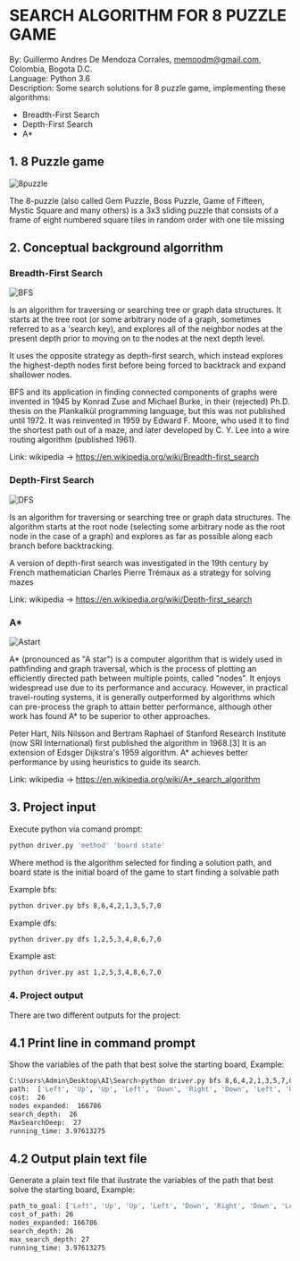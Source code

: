 # SEARCH ALGORITHM FOR 8 PUZZLE GAME
By: Guillermo Andres De Mendoza Corrales, memoodm@gmail.com, Colombia, Bogota D.C.<br />
Language: Python 3.6<br />
Description: Some search solutions for 8 puzzle game, implementing these algorithms: 
- Breadth-First Search
- Depth-First Search
- A*

## 1. 8 Puzzle game

![8puzzle](https://github.com/memoodm/AI-Search-8Puzzle/blob/master/images/8Puzzle.JPG)

The 8-puzzle (also called Gem Puzzle, Boss Puzzle, Game of Fifteen, Mystic Square and many others) is a 3x3 sliding puzzle that consists of a frame of eight numbered square tiles in random order with one tile missing

## 2. Conceptual background algorrithm

### Breadth-First Search

![BFS](https://github.com/memoodm/AI-Search-8Puzzle/blob/master/images/BFS.gif)

Is an algorithm for traversing or searching tree or graph data structures. It starts at the tree root (or some arbitrary node of a graph, sometimes referred to as a 'search key), and explores all of the neighbor nodes at the present depth prior to moving on to the nodes at the next depth level.

It uses the opposite strategy as depth-first search, which instead explores the highest-depth nodes first before being forced to backtrack and expand shallower nodes.

BFS and its application in finding connected components of graphs were invented in 1945 by Konrad Zuse and Michael Burke, in their (rejected) Ph.D. thesis on the Plankalkül programming language, but this was not published until 1972. It was reinvented in 1959 by Edward F. Moore, who used it to find the shortest path out of a maze, and later developed by C. Y. Lee into a wire routing algorithm (published 1961).

Link: wikipedia -> https://en.wikipedia.org/wiki/Breadth-first_search

### Depth-First Search

![DFS](https://github.com/memoodm/AI-Search-8Puzzle/blob/master/images/DFS.gif)

Is an algorithm for traversing or searching tree or graph data structures. The algorithm starts at the root node (selecting some arbitrary node as the root node in the case of a graph) and explores as far as possible along each branch before backtracking.

A version of depth-first search was investigated in the 19th century by French mathematician Charles Pierre Trémaux as a strategy for solving mazes

Link: wikipedia -> https://en.wikipedia.org/wiki/Depth-first_search

### A*

![Astart](https://github.com/memoodm/AI-Search-8Puzzle/blob/master/images/Astar.gif)

A* (pronounced as "A star") is a computer algorithm that is widely used in pathfinding and graph traversal, which is the process of plotting an efficiently directed path between multiple points, called "nodes". It enjoys widespread use due to its performance and accuracy. However, in practical travel-routing systems, it is generally outperformed by algorithms which can pre-process the graph to attain better performance, although other work has found A* to be superior to other approaches.

Peter Hart, Nils Nilsson and Bertram Raphael of Stanford Research Institute (now SRI International) first published the algorithm in 1968.[3] It is an extension of Edsger Dijkstra's 1959 algorithm. A* achieves better performance by using heuristics to guide its search.

Link: wikipedia -> https://en.wikipedia.org/wiki/A*_search_algorithm
  

## 3. Project input

Execute python via comand prompt:
```sh
python driver.py 'method' 'board state'
```
Where method is the algorithm selected for finding a solution path, and board state is the initial board of the game to start finding a solvable path <br/>

Example bfs:
```sh
python driver.py bfs 8,6,4,2,1,3,5,7,0
```

Example dfs:
```sh
python driver.py dfs 1,2,5,3,4,8,6,7,0
```

Example ast:
```sh
python driver.py ast 1,2,5,3,4,8,6,7,0
```

### 4. Project output

There are two different outputs for the project:

## 4.1 Print line in command prompt
Show the variables of the path that best solve the starting board, Example:
```sh
C:\Users\Admin\Desktop\AI\Search>python driver.py bfs 8,6,4,2,1,3,5,7,0
path:  ['Left', 'Up', 'Up', 'Left', 'Down', 'Right', 'Down', 'Left', 'Up', 'Right', 'Right', 'Up', 'Left', 'Left', 'Down', 'Right', 'Right', 'Up', 'Left', 'Down', 'Down', 'Right', 'Up', 'Left', 'Up', 'Left']
cost:  26
nodes expanded:  166786
search_depth:  26
MaxSearchDeep:  27
running_time: 3.97613275
```


## 4.2 Output plain text file
Generate a plain text file that ilustrate the variables of the path that best solve the starting board, Example:
```sh
path_to_goal: ['Left', 'Up', 'Up', 'Left', 'Down', 'Right', 'Down', 'Left', 'Up', 'Right', 'Right', 'Up', 'Left', 'Left', 'Down', 'Right', 'Right', 'Up', 'Left', 'Down', 'Down', 'Right', 'Up', 'Left', 'Up', 'Left']
cost_of_path: 26
nodes_expanded: 166786
search_depth: 26
max_search_depth: 27
running_time: 3.97613275
```
